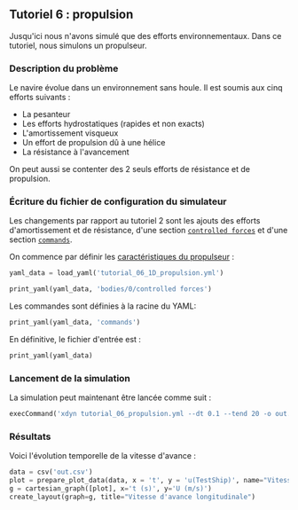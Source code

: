 ## Tutoriel 6 : propulsion

Jusqu'ici nous n'avons simulé que des efforts environnementaux. Dans ce
tutoriel, nous simulons un propulseur.

### Description du problème

Le navire évolue dans un environnement sans houle. Il est soumis aux cinq
efforts suivants :

- La pesanteur
- Les efforts hydrostatiques (rapides et non exacts)
- L'amortissement visqueux
- Un effort de propulsion dû à une hélice
- La résistance à l'avancement

On peut aussi se contenter des 2 seuls efforts de résistance et de propulsion.

### Écriture du fichier de configuration du simulateur

Les changements par rapport au tutoriel 2 sont les ajouts des efforts d'amortissement
et de résistance, d'une section 
[`controlled forces`](#efforts-commandés) et d'une section
[`commands`](#syntaxe-des-commandes).

On commence par définir les [caractéristiques du propulseur](#efforts-commandés) :

```python echo=False, results='raw', name='tutorial_06_load_yaml'
yaml_data = load_yaml('tutorial_06_1D_propulsion.yml')
```

```python echo=False, results='raw', name='tutorial_06_print_controlled_forces_section'
print_yaml(yaml_data, 'bodies/0/controlled forces')
```

Les commandes sont définies à la racine du YAML:

```python echo=False, results='raw', name='tutorial_06_print_commands_section'
print_yaml(yaml_data, 'commands')
```

En définitive, le fichier d'entrée est :

```python echo=False, results='raw', name='tutorial_06_print_full_yaml'
print_yaml(yaml_data)
```

### Lancement de la simulation

La simulation peut maintenant être lancée comme suit :

```python echo=False, results='raw', name='tutorial_06_launch_simulation'
execCommand('xdyn tutorial_06_propulsion.yml --dt 0.1 --tend 20 -o out.csv')
```

### Résultats

Voici l'évolution temporelle de la vitesse d'avance :

```python echo=False, results='raw', name='tutorial_06_plot_results'
data = csv('out.csv')
plot = prepare_plot_data(data, x = 't', y = 'u(TestShip)', name="Vitesse d'avance")
g = cartesian_graph([plot], x='t (s)', y='U (m/s)')
create_layout(graph=g, title="Vitesse d'avance longitudinale")
```
